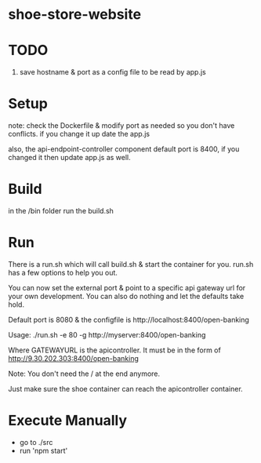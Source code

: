# shoe-store-website

# TODO
1. save hostname & port as a config file to be read by app.js

# Setup
note: check the Dockerfile & modify port as needed so you don't have conflicts.  if you change it up date the app.js

also, the api-endpoint-controller component default port is 8400, if you changed it then update app.js as well.

# Build
in the /bin folder run the build.sh

# Run
There is a run.sh which will call build.sh & start the container for you.  run.sh has a few options to help you out.

You can now set the external port & point to a specific api gateway url for your own development.  You can also do nothing and let the defaults take hold.

Default port is 8080 & the configfile is http://localhost:8400/open-banking

Usage: ./run.sh -e 80 -g http://myserver:8400/open-banking

Where GATEWAYURL is the apicontroller.  It must be in the form of http://9.30.202.303:8400/open-banking

Note: You don't need the / at the end anymore.

Just make sure the shoe container can reach the apicontroller container.

# Execute Manually
* go to ./src
* run 'npm start'
